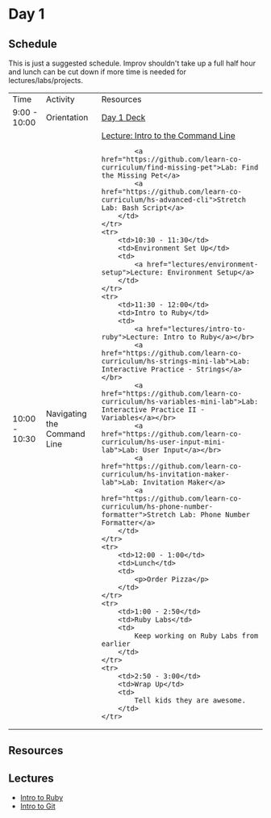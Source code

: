 # Day 1

## Schedule

This is just a suggested schedule. Improv shouldn't take up a full half hour and lunch can be cut down if more time is needed for lectures/labs/projects.

<table>
    <tr>
        <td>Time</td>
        <td>Activity</td>
        <td>Resources</td>
    </tr>
    <tr>
        <td>9:00 - 10:00</td>
        <td>Orientation</td>
        <td>
            <a href="https://docs.google.com/presentation/d/1mlaIykpMkEtuGoOOKpup_dcJGLfew3RGAL3rHlwvQmg/edit#slide=id.p">Day 1 Deck</a>
        </td>
    </tr>
    <tr>
        <td>10:00 - 10:30</td>
        <td>Navigating the Command Line</td>
        <td>
            <a href="lectures/intro-to-command-line">Lecture: Intro to the Command Line</a></br>
            
            <a href="https://github.com/learn-co-curriculum/find-missing-pet">Lab: Find the Missing Pet</a>
            <a href="https://github.com/learn-co-curriculum/hs-advanced-cli">Stretch Lab: Bash Script</a>
        </td>
    </tr>
    <tr>
        <td>10:30 - 11:30</td>
        <td>Environment Set Up</td>
        <td>
            <a href="lectures/environment-setup">Lecture: Environment Setup</a>
        </td>
    </tr>
    <tr>
        <td>11:30 - 12:00</td>
        <td>Intro to Ruby</td>
        <td>
            <a href="lectures/intro-to-ruby">Lecture: Intro to Ruby</a></br>
            <a href="https://github.com/learn-co-curriculum/hs-strings-mini-lab">Lab: Interactive Practice - Strings</a></br>
            <a href="https://github.com/learn-co-curriculum/hs-variables-mini-lab">Lab: Interactive Practice II - Variables</a></br>
            <a href="https://github.com/learn-co-curriculum/hs-user-input-mini-lab">Lab: User Input</a></br>
            <a href="https://github.com/learn-co-curriculum/hs-invitation-maker-lab">Lab: Invitation Maker</a>
            <a href="https://github.com/learn-co-curriculum/hs-phone-number-formatter">Stretch Lab: Phone Number Formatter</a>
        </td>
    </tr>
    <tr>
        <td>12:00 - 1:00</td>
        <td>Lunch</td>
        <td>
            <p>Order Pizza</p>
        </td>
    </tr>
    <tr>
        <td>1:00 - 2:50</td>
        <td>Ruby Labs</td>
        <td>
            Keep working on Ruby Labs from earlier
        </td>
    </tr>
    <tr>
        <td>2:50 - 3:00</td>
        <td>Wrap Up</td>
        <td>
            Tell kids they are awesome.
        </td>
    </tr>
</table>

## Resources

## Lectures

- [Intro to Ruby](lectures/ruby-methods)
- [Intro to Git](lectures/intro-to-git)
